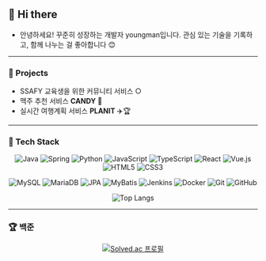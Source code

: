 ## 👋 Hi there
- 안녕하세요! 꾸준히 성장하는 개발자 youngman입니다.
관심 있는 기술을 기록하고, 함께 나누는 걸 좋아합니다 😊
---

### 🧪 Projects
- SSAFY 교육생을 위한 커뮤니티 서비스 ○
- 맥주 추천 서비스 **CANDY** 🍻
- 실시간 여행계획 서비스 **PLANIT** ✈️🏆

---

### 🔧 Tech Stack

<div align="center">

![Java](https://img.shields.io/badge/Java-007396?style=flat-square&logo=java&logoColor=white)
![Spring](https://img.shields.io/badge/Spring-6DB33F?style=flat-square&logo=spring&logoColor=white)
![Python](https://img.shields.io/badge/Python-3776AB?style=flat-square&logo=python&logoColor=white)
![JavaScript](https://img.shields.io/badge/JavaScript-F7DF1E?style=flat-square&logo=javascript&logoColor=black)
![TypeScript](https://img.shields.io/badge/TypeScript-3178C6?style=flat-square&logo=typescript&logoColor=white)
![React](https://img.shields.io/badge/React-61DAFB?style=flat-square&logo=react&logoColor=black)
![Vue.js](https://img.shields.io/badge/Vue.js-4FC08D?style=flat-square&logo=vue.js&logoColor=white)
![HTML5](https://img.shields.io/badge/HTML5-E34F26?style=flat-square&logo=html5&logoColor=white)
![CSS3](https://img.shields.io/badge/CSS3-1572B6?style=flat-square&logo=css3&logoColor=white)

![MySQL](https://img.shields.io/badge/MySQL-4479A1?style=flat-square&logo=mysql&logoColor=white)
![MariaDB](https://img.shields.io/badge/MariaDB-003545?style=flat-square&logo=mariadb&logoColor=white)
![JPA](https://img.shields.io/badge/JPA-Hibernate-59666C?style=flat-square&logo=hibernate&logoColor=white)
![MyBatis](https://img.shields.io/badge/MyBatis-DB8C8C?style=flat-square&logo=mybatis&logoColor=white)
![Jenkins](https://img.shields.io/badge/Jenkins-D24939?style=flat-square&logo=jenkins&logoColor=white)
![Docker](https://img.shields.io/badge/Docker-2496ED?style=flat-square&logo=docker&logoColor=white)
![Git](https://img.shields.io/badge/Git-F05032?style=flat-square&logo=git&logoColor=white)
![GitHub](https://img.shields.io/badge/GitHub-181717?style=flat-square&logo=github&logoColor=white)

![Top Langs](https://github-readme-stats.vercel.app/api/top-langs/?username=sksn12&layout=compact&hide=Shell&theme=default)

</div>

---


### 🏆 백준

<div align="center">

[![Solved.ac 프로필](http://mazassumnida.wtf/api/generate_badge?boj=sksn12)](https://solved.ac/sksn12)

</div>
